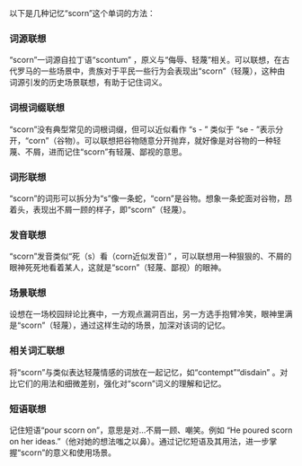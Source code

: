 以下是几种记忆“scorn”这个单词的方法：

### 词源联想
“scorn”一词源自拉丁语“scontum” ，原义与“侮辱、轻蔑”相关。可以联想，在古代罗马的一些场景中，贵族对于平民一些行为会表现出“scorn”（轻蔑），这种由词源引发的历史场景联想，有助于记住词义。

### 词根词缀联想
“scorn”没有典型常见的词根词缀，但可以近似看作 “s - ” 类似于 “se - ”表示分开，“corn”（谷物）。可以联想把谷物随意分开抛弃，就好像是对谷物的一种轻蔑、不屑，进而记住“scorn”有轻蔑、鄙视的意思。

### 词形联想
“scorn”的词形可以拆分为“s”像一条蛇，“corn”是谷物。想象一条蛇面对谷物，昂着头，表现出不屑一顾的样子，即“scorn”（轻蔑）。

### 发音联想
“scorn”发音类似“死（s）看（corn近似发音）” ，可以联想用一种狠狠的、不屑的眼神死死地看着某人，这就是“scorn”（轻蔑、鄙视）的眼神。

### 场景联想
设想在一场校园辩论比赛中，一方观点漏洞百出，另一方选手抱臂冷笑，眼神里满是“scorn”（轻蔑），通过这样生动的场景，加深对该词的记忆。

### 相关词汇联想
将“scorn”与类似表达轻蔑情感的词放在一起记忆，如“contempt”“disdain” 。对比它们的用法和细微差别，强化对“scorn”词义的理解和记忆。

### 短语联想
记住短语“pour scorn on”，意思是对…不屑一顾、嘲笑。例如 “He poured scorn on her ideas.”（他对她的想法嗤之以鼻）。通过记忆短语及其用法，进一步掌握“scorn”的意义和使用场景。 
